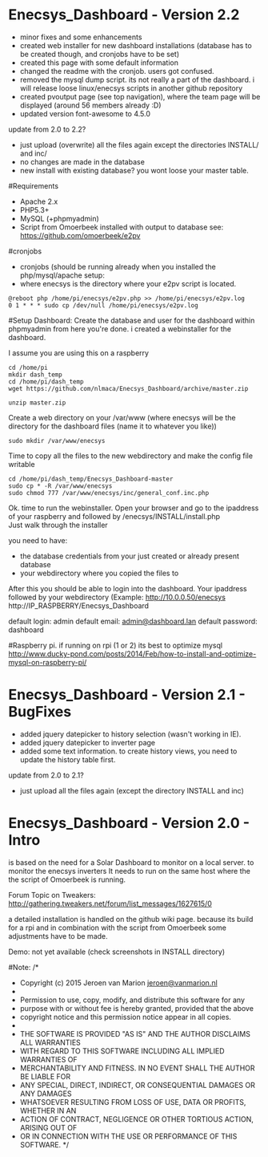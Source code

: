 # Enecsys_Dashboard - Version 2.2
- minor fixes and some enhancements
- created web installer for new dashboard installations (database has to be created though, and cronjobs have to be set)<br>
- created this page with some default information<br>
- changed the readme with the cronjob. users got confused.
- removed the mysql dump script. its not really a part of the dashboard. i will release loose linux/enecsys scripts in another github repository
- created pvoutput page (see top navigation), where the team page will be displayed (around 56 members already :D) 
- updated version font-awesome to 4.5.0
 
update from 2.0 to 2.2? 
- just upload (overwrite) all the files again except the directories INSTALL/ and inc/
- no changes are made in the database
- new install with existing database? you wont loose your master table.

#Requirements
- Apache 2.x
- PHP5.3+
- MySQL (+phpmyadmin)
- Script from Omoerbeek installed with output to database see: https://github.com/omoerbeek/e2pv

#cronjobs
- cronjobs (should be running already when you installed the php/mysql/apache setup: 
- where enecsys is the directory where your e2pv script is located.
```
@reboot php /home/pi/enecsys/e2pv.php >> /home/pi/enecsys/e2pv.log
0 1 * * * sudo cp /dev/null /home/pi/enecsys/e2pv.log
```
#Setup Dashboard:
Create the database and user for the dashboard within phpmyadmin 
from here you're done. i created a webinstaller for the dashboard.

I assume you are using this on a raspberry
``` 
cd /home/pi
mkdir dash_temp
cd /home/pi/dash_temp
wget https://github.com/nlmaca/Enecsys_Dashboard/archive/master.zip

unzip master.zip
```

Create a  web directory on your /var/www
(where enecsys will be the directory for the dashboard files (name it to whatever you like))
```
sudo mkdir /var/www/enecsys 
```
Time to copy all the files to the new webdirectory and make the config file writable
```
cd /home/pi/dash_temp/Enecsys_Dashboard-master
sudo cp * -R /var/www/enecsys
sudo chmod 777 /var/www/enecsys/inc/general_conf.inc.php
``` 
Ok. time to run the webinstaller. Open your browser and go to the ipaddress of your raspberry and followed by /enecsys/INSTALL/install.php<br>
Just walk through the installer

you need to have:
- the database credentials from your just created or already present database
- your webdirectory where you copied the files to


After this you should be able to login into the dashboard. Your ipaddress followed by your webdirectory (Example: http://10.0.0.50/enecsys<br>
http://IP_RASPBERRY/Enecsys_Dashboard

default login: admin
default email: admin@dashboard.lan 
default password: dashboard

#Raspberry pi.
if running on rpi (1 or 2) its best to optimize mysql
http://www.ducky-pond.com/posts/2014/Feb/how-to-install-and-optimize-mysql-on-raspberry-pi/

# Enecsys_Dashboard - Version 2.1 - BugFixes
- added jquery datepicker to history selection (wasn't working in IE).
- added jquery datepicker to inverter page
- added some text information. to create history views, you need to update the history table first.
 
update from 2.0 to 2.1? 
- just upload all the files again (except the directory INSTALL and inc)

# Enecsys_Dashboard - Version 2.0 - Intro
is based on the need for a Solar Dashboard to monitor on a local server. to monitor the enecsys inverters 
It needs to run on the same host where the the script of Omoerbeek is running.

Forum Topic on Tweakers: http://gathering.tweakers.net/forum/list_messages/1627615/0

a detailed installation is handled on the github wiki page. because its build for a rpi and in combination with the script from Omoerbeek
some adjustments have to be made.

Demo: not yet available (check screenshots in INSTALL directory)



#Note:
/*
 * Copyright (c) 2015 Jeroen van Marion <jeroen@vanmarion.nl>
 *
 * Permission to use, copy, modify, and distribute this software for any
 * purpose with or without fee is hereby granted, provided that the above
 * copyright notice and this permission notice appear in all copies.
 *
 * THE SOFTWARE IS PROVIDED "AS IS" AND THE AUTHOR DISCLAIMS ALL WARRANTIES
 * WITH REGARD TO THIS SOFTWARE INCLUDING ALL IMPLIED WARRANTIES OF
 * MERCHANTABILITY AND FITNESS. IN NO EVENT SHALL THE AUTHOR BE LIABLE FOR
 * ANY SPECIAL, DIRECT, INDIRECT, OR CONSEQUENTIAL DAMAGES OR ANY DAMAGES
 * WHATSOEVER RESULTING FROM LOSS OF USE, DATA OR PROFITS, WHETHER IN AN
 * ACTION OF CONTRACT, NEGLIGENCE OR OTHER TORTIOUS ACTION, ARISING OUT OF
 * OR IN CONNECTION WITH THE USE OR PERFORMANCE OF THIS SOFTWARE.
 */